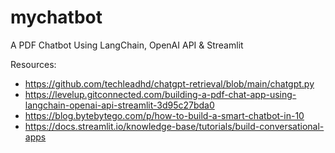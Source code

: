 # mychatbot
A PDF Chatbot Using LangChain, OpenAI API &amp; Streamlit

Resources:
* https://github.com/techleadhd/chatgpt-retrieval/blob/main/chatgpt.py
* https://levelup.gitconnected.com/building-a-pdf-chat-app-using-langchain-openai-api-streamlit-3d95c27bda0
* https://blog.bytebytego.com/p/how-to-build-a-smart-chatbot-in-10
* https://docs.streamlit.io/knowledge-base/tutorials/build-conversational-apps
